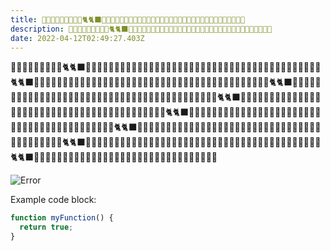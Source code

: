```yaml
---
title: 🐒🦍🦧🐶🐩🐺🦊🦝🐱🐈🐈‍⬛🦁🐯🐅🐆🐴🐎🦓🦌🦬🐮🐄🐂🐃🐷🐖🐗🐽🐏🐑🐐🐪🐫🦙🦒🐘🦏🦛🐭🐁🐀🐹🐰
description: 🐒🦍🦧🐶🐩🐺🦊🦝🐱🐈🐈‍⬛🦁🐯🐅🐆🐴🐎🦓🦌🦬🐮🐄🐂🐃🐷🐖🐗🐽🐏🐑🐐🐪🐫🦙🦒🐘🦏🦛🐭🐁🐀🐹🐰
date: 2022-04-12T02:49:27.403Z
---
```

🐒🦍🦧🐶🐩🐺🦊🦝🐱🐈🐈‍⬛🦁🐯🐅🐆🐴🐎🦓🦌🦬🐮🐄🐂🐃🐷🐖🐗🐽🐏🐑🐐🐪🐫🦙🦒🐘🦏🦛🐭🐁🐀🐹🐰🐒🦍🦧🐶🐩🐺🦊🦝🐱🐈🐈‍⬛🦁🐯🐅🐆🐴🐎🦓🦌🦬🐮🐄🐂🐃🐷🐖🐗🐽🐏🐑🐐🐪🐫🦙🦒🐘🦏🦛🐭🐁🐀🐹🐰🐒🦍🦧🐶🐩🐺🦊🦝🐱🐈🐈‍⬛🦁🐯🐅🐆🐴🐎🦓🦌🦬🐮🐄🐂🐃🐷🐖🐗🐽🐏🐑🐐🐪🐫🦙🦒🐘🦏🦛🐭🐁🐀🐹🐰🐒🦍🦧🐶🐩🐺🦊🦝🐱🐈🐈‍⬛🦁🐯🐅🐆🐴🐎🦓🦌🦬🐮🐄🐂🐃🐷🐖🐗🐽🐏🐑🐐🐪🐫🦙🦒🐘🦏🦛🐭🐁🐀🐹🐰🐒🦍🦧🐶🐩🐺🦊🦝🐱🐈🐈‍⬛🦁🐯🐅🐆🐴🐎🦓🦌🦬🐮🐄🐂🐃🐷🐖🐗🐽🐏🐑🐐🐪🐫🦙🦒🐘🦏🦛🐭🐁🐀🐹🐰🐒🦍🦧🐶🐩🐺🦊🦝🐱🐈🐈‍⬛🦁🐯🐅🐆🐴🐎🦓🦌🦬🐮🐄🐂🐃🐷🐖🐗🐽🐏🐑🐐🐪🐫🦙🦒🐘🦏🦛🐭🐁🐀🐹🐰🐒🦍🦧🐶🐩🐺🦊🦝🐱🐈🐈‍⬛🦁🐯🐅🐆🐴🐎🦓🦌🦬🐮🐄🐂🐃🐷🐖🐗🐽🐏🐑🐐🐪🐫🦙🦒🐘🦏🦛🐭🐁🐀🐹🐰🐒🦍🦧🐶🐩🐺🦊🦝🐱🐈🐈‍⬛🦁🐯🐅🐆🐴🐎🦓🦌🦬🐮🐄🐂🐃🐷🐖🐗🐽🐏🐑🐐🐪🐫🦙🦒🐘🦏🦛🐭🐁🐀🐹🐰

![Error](/assets/images/posts/error.png)

Example code block:

```js
function myFunction() {
  return true;
}
```